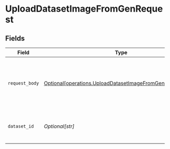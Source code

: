 # UploadDatasetImageFromGenRequest


## Fields

| Field                                                                                                                            | Type                                                                                                                             | Required                                                                                                                         | Description                                                                                                                      |
| -------------------------------------------------------------------------------------------------------------------------------- | -------------------------------------------------------------------------------------------------------------------------------- | -------------------------------------------------------------------------------------------------------------------------------- | -------------------------------------------------------------------------------------------------------------------------------- |
| `request_body`                                                                                                                   | [Optional[operations.UploadDatasetImageFromGenRequestBody]](undefined/models/operations/uploaddatasetimagefromgenrequestbody.md) | :heavy_check_mark:                                                                                                               | Query parameters to be provided in the request body as a JSON object                                                             |
| `dataset_id`                                                                                                                     | *Optional[str]*                                                                                                                  | :heavy_check_mark:                                                                                                               | The ID of the dataset to upload the image to.                                                                                    |